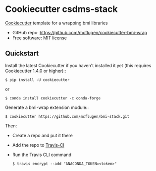 # Cookiecutter csdms-stack

[Cookiecutter](https://github.com/audreyr/cookiecutter) template for a wrapping bmi libraries

* GitHub repo: https://github.com/mcflugen/cookiecutter-bmi-wrap
* Free software: MIT license

## Quickstart

Install the latest Cookiecutter if you haven't installed it yet
(this requires Cookiecutter 1.4.0 or higher)::

    $ pip install -U cookiecutter

or

    $ conda install cookiecutter -c conda-forge

Generate a bmi-wrap extension module::

    $ cookiecutter https://github.com/mcflugen/bmi-stack.git

Then:
* Create a repo and put it there
* Add the repo to [Travis-CI](https://travis-ci.org)
* Run the Travis CLI command

      $ travis encrypt --add "ANACONDA_TOKEN=<token>"

